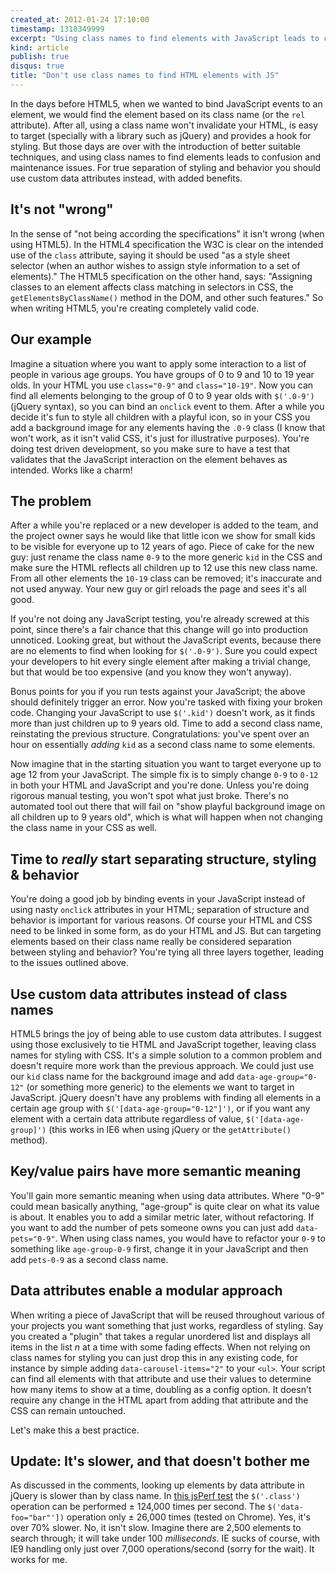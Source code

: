 ```yaml
---
created_at: 2012-01-24 17:10:00
timestamp: 1318349999
excerpt: "Using class names to find elements with JavaScript leads to confusion and maintenance issues. For true separation of styling and behavior you should use custom data attributes instead, with added benefits."
kind: article
publish: true
disqus: true
title: "Don't use class names to find HTML elements with JS"
---
```


In the days before HTML5, when we wanted to bind JavaScript events to an element, we would find the element based on its class name (or the `rel` attribute). After all, using a class name won't invalidate your HTML, is easy to target (specially with a library such as jQuery) and provides a hook for styling. But those days are over with the introduction of better suitable techniques, and using class names to find elements leads to confusion and maintenance issues. For true separation of styling and behavior you should use custom data attributes instead, with added benefits.

## It's not "wrong"

In the sense of "not being according the specifications" it isn't wrong (when using HTML5). In the HTML4 specification the W3C is clear on the intended use of the `class` attribute, saying it should be used "as a style sheet selector (when an author wishes to assign style information to a set of elements)." The HTML5 specification on the other hand, says: "Assigning classes to an element affects class matching in selectors in CSS, the `getElementsByClassName()` method in the DOM, and other such features." So when writing HTML5, you're creating completely valid code.

## Our example

Imagine a situation where you want to apply some interaction to a list of people in various age groups. You have groups of 0 to 9 and 10 to 19 year olds. In your HTML you use `class="0-9"` and `class="10-19"`. Now you can find all elements belonging to the group of 0 to 9 year olds with `$('.0-9')` (jQuery syntax), so you can bind an `onclick` event to them. After a while you decide it's fun to style all children with a playful icon, so in your CSS you add a background image for any elements having the `.0-9` class (I know that won't work, as it isn't valid CSS, it's just for illustrative purposes). You're doing test driven development, so you make sure to have a test that validates that the JavaScript interaction on the element behaves as intended. Works like a charm!

## The problem

After a while you're replaced or a new developer is added to the team, and the project owner says he would like that little icon we show for small kids to be visible for everyone up to 12 years of ago. Piece of cake for the new guy: just rename the class name `0-9` to the more generic `kid` in the CSS and make sure the HTML reflects all children up to 12 use this new class name. From all other elements the `10-19` class can be removed; it's inaccurate and not used anyway. Your new guy or girl reloads the page and sees it's all good.

If you're not doing any JavaScript testing, you're already screwed at this point, since there's a fair chance that this change will go into production unnoticed. Looking great, but without the JavaScript events, because there are no elements to find when looking for `$('.0-9')`. Sure you could expect your developers to hit every single element after making a trivial change, but that would be too expensive (and you know they won't anyway).

Bonus points for you if you run tests against your JavaScript; the above should definitely trigger an error. Now you're tasked with fixing your broken code. Changing your JavaScript to use `$('.kid')` doesn't work, as it finds more than just children up to 9 years old. Time to add a second class name, reinstating the previous structure. Congratulations: you've spent over an hour on essentially _adding_ `kid` as a second class name to some elements.

Now imagine that in the starting situation you want to target everyone up to age 12 from your JavaScript. The simple fix is to simply change `0-9` to `0-12` in both your HTML and JavaScript and you're done. Unless you're doing rigorous manual testing, you won't spot what just broke. There's no automated tool out there that will fail on "show playful background image on all children up to 9 years old", which is what will happen when not changing the class name in your CSS as well.

## Time to _really_ start separating structure, styling & behavior

You're doing a good job by binding events in your JavaScript instead of using nasty `onclick` attributes in your HTML; separation of structure and behavior is important for various reasons. Of course your HTML and CSS need to be linked in some form, as do your HTML and JS. But can targeting elements based on their class name really be considered separation between styling and behavior? You're tying all three layers together, leading to the issues outlined above.

## Use custom data attributes instead of class names

HTML5 brings the joy of being able to use custom data attributes. I suggest using those exclusively to tie HTML and JavaScript together, leaving class names for styling with CSS. It's a simple solution to a common problem and doesn't require more work than the previous approach. We could just use our `kid` class name for the background image and add `data-age-group="0-12"` (or something more generic) to the elements we want to target in JavaScript. jQuery doesn't have any problems with finding all elements in a certain age group with `$('[data-age-group="0-12"]')`, or if you want any element with a certain data attribute regardless of value, `$('[data-age-group]')` (this works in IE6 when using jQuery or the `getAttribute()` method).

## Key/value pairs have more semantic meaning

You'll gain more semantic meaning when using data attributes. Where "0-9" could mean basically anything, "age-group" is quite clear on what its value is about. It enables you to add a similar metric later, without refactoring. If you want to add the number of pets someone owns you can just add `data-pets="0-9"`. When using class names, you would have to refactor your `0-9` to something like `age-group-0-9` first, change it in your JavaScript and then add `pets-0-9` as a second class name.

## Data attributes enable a modular approach

When writing a piece of JavaScript that will be reused throughout various of your projects you want something that just works, regardless of styling. Say you created a "plugin" that takes a regular unordered list and displays all items in the list _n_ at a time with some fading effects. When not relying on class names for styling you can just drop this in any existing code, for instance by simple adding `data-carousel-items="2"` to your `<ul>`. Your script can find all elements with that attribute and use their values to determine how many items to show at a time, doubling as a config option. It doesn't require any change in the HTML apart from adding that attribute and the CSS can remain untouched.

Let's make this a best practice.

## Update: It's slower, and that doesn't bother me

As discussed in the comments, looking up elements by data attribute in jQuery is slower than by class name. In [this jsPerf test](http://jsperf.com/long-selectors-vs-data/2) the `$('.class')` operation can be performed ± 124,000 times per second. The `$('data-foo="bar"'])` operation only ± 26,000 times (tested on Chrome). Yes, it's over 70% slower. No, it isn't slow. Imagine there are 2,500 elements to search through; it will take under 100 _milliseconds_. IE sucks of course, with IE9 handling only just over 7,000 operations/second (sorry for the wait). It works for me.
